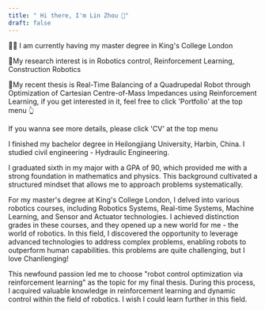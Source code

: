 ```yaml
---
title: " Hi there, I'm Lin Zhou 👋"
draft: false
---
```


👩‍🎓 I am currently having my master degree in King's College London

🔬My research interest is in Robotics control, Reinforcement Learning, Construction Robotics

📘My recent thesis is Real-Time Balancing of a Quadrupedal Robot through Optimization of Cartesian Centre-of-Mass Impedances using Reinforcement Learning, if you get interested in it, feel free to click 'Portfolio' at the top menu 👆

If you wanna see more details, please click 'CV' at the top menu

I finished my bachelor degree in Heilongjiang University, Harbin, China. I studied civil engineering - Hydraulic Engineering.

I graduated sixth in my major with a GPA of 90, which provided me with a strong foundation in mathematics and physics. This background cultivated a structured mindset that allows me to approach problems systematically.

For my master's degree at King's College London, I delved into various robotics courses, including Robotics Systems, Real-time Systems, Machine Learning, and Sensor and Actuator technologies. I achieved distinction grades in these courses, and they opened up a new world for me - the world of robotics. In this field, I discovered the opportunity to leverage advanced technologies to address complex problems, enabling robots to outperform human capabilities. this problems are quite challenging, but I love Chanllenging!

This newfound passion led me to choose "robot control optimization via reinforcement learning" as the topic for my final thesis. During this process, I acquired valuable knowledge in reinforcement learning and dynamic control within the field of robotics. I wish I could learn further in this field.

